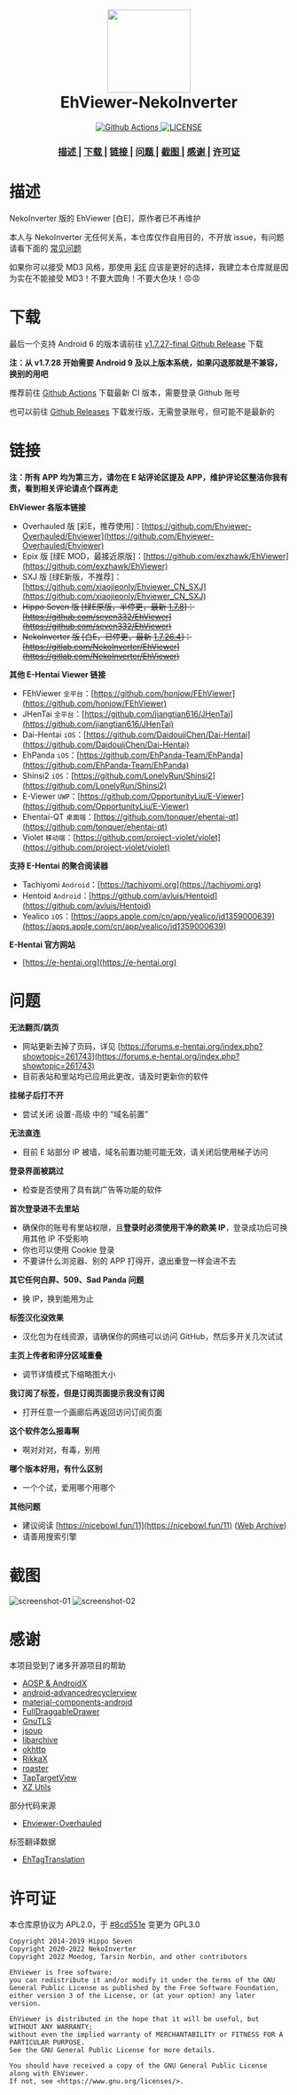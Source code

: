 <h1 align="center">
  <img src="art/launcher_icon-web.webp" width="150">
  <br>EhViewer-NekoInverter<br>
</h1>

<p align="center">
  <a href="https://github.com/EhViewer-NekoInverter/EhViewer/actions/workflows/ci.yml">
    <img src="https://github.com/EhViewer-NekoInverter/EhViewer/actions/workflows/ci.yml/badge.svg" alt="Github Actions">
  </a>
  <a href="https://github.com/EhViewer-NekoInverter/EhViewer/blob/eh-1.7.28.x/LICENSE">
    <img src="https://img.shields.io/github/license/EhViewer-NekoInverter/EhViewer" alt="LICENSE">
  </a>
</p>

<div align="center">
  <h3>
    <a href="#描述">
    描述
    </a>
    <span> | </span>
    <a href="#下载">
    下载
    </a>
    <span> | </span>
    <a href="#链接">
    链接
    </a>
    <span> | </span>
    <a href="#问题">
    问题
    </a>
    <span> | </span>
    <a href="#截图">
    截图
    </a>
    <span> | </span>
    <a href="#感谢">
    感谢
    </a>
    <span> | </span>
    <a href="#许可证">
    许可证
    </a>
  </h3>
</div>

# 描述

NekoInverter 版的 EhViewer [白E]，原作者已不再维护

本人与 NekoInverter 无任何关系，本仓库仅作自用目的，不开放 issue，有问题请看下面的 [常见问题](#问题)

如果你可以接受 MD3 风格，那使用 [彩E](https://github.com/Ehviewer-Overhauled/Ehviewer) 应该是更好的选择，我建立本仓库就是因为实在不能接受 MD3！不要大圆角！不要大色块！😡😡

# 下载

最后一个支持 Android 6 的版本请前往 [v1.7.27-final Github Release](https://github.com/EhViewer-NekoInverter/EhViewer/releases/tag/v1.7.27.final) 下载

**注：从 v1.7.28 开始需要 Android 9 及以上版本系统，如果闪退那就是不兼容，换别的用吧**

推荐前往 [Github Actions](https://github.com/EhViewer-NekoInverter/EhViewer/actions/workflows/ci.yml) 下载最新 CI 版本，需要登录 Github 账号

也可以前往 [Github Releases](https://github.com/EhViewer-NekoInverter/EhViewer/releases) 下载发行版，无需登录账号，但可能不是最新的

# 链接

**注：所有 APP 均为第三方，请勿在 E 站评论区提及 APP，维护评论区整洁你我有责，看到相关评论请点个踩再走**

**EhViewer 各版本链接**

- Overhauled 版 [彩E，推荐使用]：[https://github.com/Ehviewer-Overhauled/Ehviewer](https://github.com/Ehviewer-Overhauled/Ehviewer)
- Epix 版 [绿E MOD，最接近原版]：[https://github.com/exzhawk/EhViewer](https://github.com/exzhawk/EhViewer)
- SXJ 版 [绿E新版，不推荐]：[https://github.com/xiaojieonly/Ehviewer_CN_SXJ](https://github.com/xiaojieonly/Ehviewer_CN_SXJ)
- ~~Hippo Seven 版 [绿E原版，半停更，最新 [1.7.8](https://t.me/ehviewer/2127118)]：[https://github.com/seven332/EhViewer](https://github.com/seven332/EhViewer)~~
- ~~NekoInverter 版 [白E，已停更，最新 [1.7.26.4](https://t.me/ehviewer/2029210)]：[https://gitlab.com/NekoInverter/EhViewer](https://gitlab.com/NekoInverter/EhViewer)~~

**其他 E-Hentai Viewer 链接**

- FEhViewer ``全平台``：[https://github.com/honjow/FEhViewer](https://github.com/honjow/FEhViewer)
- JHenTai ``全平台``：[https://github.com/jiangtian616/JHenTai](https://github.com/jiangtian616/JHenTai)
- Dai-Hentai ``iOS``：[https://github.com/DaidoujiChen/Dai-Hentai](https://github.com/DaidoujiChen/Dai-Hentai)
- EhPanda ``iOS``：[https://github.com/EhPanda-Team/EhPanda](https://github.com/EhPanda-Team/EhPanda)
- Shinsi2 ``iOS``：[https://github.com/LonelyRun/Shinsi2](https://github.com/LonelyRun/Shinsi2)
- E-Viewer ``UWP``：[https://github.com/OpportunityLiu/E-Viewer](https://github.com/OpportunityLiu/E-Viewer)
- Ehentai-QT ``桌面端``：[https://github.com/tonquer/ehentai-qt](https://github.com/tonquer/ehentai-qt)
- Violet ``移动端``：[https://github.com/project-violet/violet](https://github.com/project-violet/violet)

**支持 E-Hentai 的聚合阅读器**

- Tachiyomi ``Android``：[https://tachiyomi.org](https://tachiyomi.org)
- Hentoid ``Android``：[https://github.com/avluis/Hentoid](https://github.com/avluis/Hentoid)
- Yealico ``iOS``：[https://apps.apple.com/cn/app/yealico/id1359000639](https://apps.apple.com/cn/app/yealico/id1359000639)

**E-Hentai 官方网站**

- [https://e-hentai.org](https://e-hentai.org)

# 问题

**无法翻页/跳页**

- 网站更新去掉了页码，详见 [https://forums.e-hentai.org/index.php?showtopic=261743](https://forums.e-hentai.org/index.php?showtopic=261743)
- 目前表站和里站均已应用此更改，请及时更新你的软件

**挂梯子后打不开**

- 尝试关闭 设置-高级 中的 “域名前置”

**无法直连**

- 目前 E 站部分 IP 被墙，域名前置功能可能无效，请关闭后使用梯子访问

**登录界面被跳过**

- 检查是否使用了具有跳广告等功能的软件

**首次登录进不去里站**

- 确保你的账号有里站权限，且**登录时必须使用干净的欧美 IP**，登录成功后可换用其他 IP 不受影响
- 你也可以使用 Cookie 登录
- 不要讲什么浏览器、别的 APP 打得开，退出重登一样会进不去

**其它任何白屏、509、Sad Panda 问题**

- 换 IP，换到能用为止

**标签汉化没效果**

- 汉化包为在线资源，请确保你的网络可以访问 GitHub，然后多开关几次试试

**主页上传者和评分区域重叠**

- 调节详情模式下缩略图大小

**我订阅了标签，但是订阅页面提示我没有订阅**

- 打开任意一个画廊后再返回访问订阅页面

**这个软件怎么报毒啊**

- 啊对对对，有毒，别用

**哪个版本好用，有什么区别**

- 一个个试，爱用哪个用哪个

**其他问题**

- 建议阅读 [https://nicebowl.fun/11](https://nicebowl.fun/11) ([Web Archive](http://web.archive.org/web/20221125053020/https://nicebowl.fun/11))
- 请善用搜索引擎

# 截图

![screenshot-01](art/screenshot-01.webp)
![screenshot-02](art/screenshot-02.webp)

# 感谢

本项目受到了诸多开源项目的帮助

- [AOSP & AndroidX](https://source.android.com/)
- [android-advancedrecyclerview](https://github.com/h6ah4i/android-advancedrecyclerview)
- [material-components-android](https://github.com/material-components/material-components-android)
- [FullDraggableDrawer](https://github.com/PureWriter/FullDraggableDrawer)
- [GnuTLS](https://gnutls.org/)
- [jsoup](https://github.com/jhy/jsoup)
- [libarchive](http://www.libarchive.org/)
- [okhttp](https://github.com/square/okhttp)
- [RikkaX](https://github.com/RikkaApps/RikkaX)
- [roaster](https://github.com/forge/roaster)
- [TapTargetView](https://github.com/KeepSafe/TapTargetView)
- [XZ Utils](https://tukaani.org/xz/)

部分代码来源

- [Ehviewer-Overhauled](https://github.com/Ehviewer-Overhauled/Ehviewer)

标签翻译数据

- [EhTagTranslation](https://github.com/EhTagTranslation/Database)

# 许可证

本仓库原协议为 APL2.0，于 [#8cd551e](https://github.com/EhViewer-NekoInverter/EhViewer/commit/8cd551ecb8444abdd9642f30002c8a8fe7eec103) 变更为 GPL3.0

    Copyright 2014-2019 Hippo Seven
    Copyright 2020-2022 NekoInverter
    Copyright 2022 Moedog, Tarsin Norbin, and other contributors

    EhViewer is free software:
    you can redistribute it and/or modify it under the terms of the GNU General Public License as published by the Free Software Foundation,
    either version 3 of the License, or (at your option) any later version.

    EhViewer is distributed in the hope that it will be useful, but WITHOUT ANY WARRANTY;
    without even the implied warranty of MERCHANTABILITY or FITNESS FOR A PARTICULAR PURPOSE.
    See the GNU General Public License for more details.

    You should have received a copy of the GNU General Public License along with EhViewer.
    If not, see <https://www.gnu.org/licenses/>.
